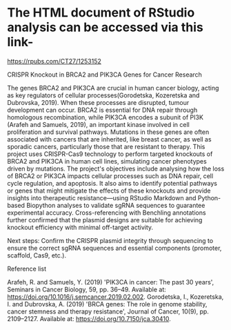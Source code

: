 # The HTML document of RStudio analysis can be accessed via this link-     
https://rpubs.com/CT27/1253152
 
 CRISPR Knockout in BRCA2 and PIK3CA Genes for Cancer Research
 
The genes BRCA2 and PIK3CA are crucial in human cancer biology, acting as key regulators of cellular processes(Gorodetska, Kozeretska and Dubrovska, 2019). When these processes are disrupted, tumour development can occur. BRCA2 is essential for DNA repair through homologous recombination, while PIK3CA encodes a subunit of PI3K (Arafeh and Samuels, 2019), an important kinase involved in cell proliferation and survival pathways. Mutations in these genes are often associated with cancers that are inherited, like breast cancer, as well as sporadic cancers, particularly those that are resistant to therapy.
This project uses CRISPR-Cas9 technology to perform targeted knockouts of BRCA2 and PIK3CA in human cell lines, simulating cancer phenotypes driven by mutations. The project's objectives include analysing how the loss of BRCA2 or PIK3CA impacts cellular processes such as DNA repair, cell cycle regulation, and apoptosis. It also aims to identify potential pathways or genes that might mitigate the effects of these knockouts and provide insights into therapeutic resistance—using RStudio Markdown and Python-based Biopython analyses to validate sgRNA sequences to guarantee experimental accuracy. Cross-referencing with Benchling annotations further confirmed that the plasmid designs are suitable for achieving knockout efficiency with minimal off-target activity. 

Next steps: 
Confirm the CRISPR plasmid integrity through sequencing to ensure the correct sgRNA sequences and essential components (promoter, scaffold, Cas9, etc.).

Reference list

Arafeh, R. and Samuels, Y. (2019) 'PIK3CA in cancer: The past 30 years', Seminars in Cancer Biology, 59, pp. 36–49. Available at: https://doi.org/10.1016/j.semcancer.2019.02.002.
Gorodetska, I., Kozeretska, I. and Dubrovska, A. (2019) 'BRCA genes: The role in genome stability, cancer stemness and therapy resistance', Journal of Cancer, 10(9), pp. 2109–2127. Available at: https://doi.org/10.7150/jca.30410.
